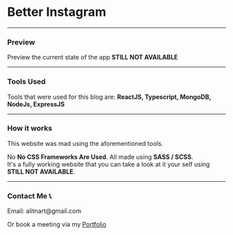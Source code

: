 <h1>Better Instagram</h1>
<hr>
<h3>Preview</h3>
Preview the current state of the app <strong><a>STILL NOT AVAILABLE</a></strong>
<hr>
<h3>Tools Used</h3> 
<p>Tools that were used for this blog are: <strong>ReactJS, Typescript, MongoDB, NodeJs, ExpressJS</strong></p>
<hr>
<h3>How it works</h3>
<p>This website was mad using the aforementioned tools. <br>
<p>No <strong>No CSS Frameworks Are Used</strong>. All made using <strong>SASS / SCSS</strong>.<br>
It's a fully working website that you can take a look at it your self using <a><strong>STILL NOT AVAILABLE</strong></a>.</p>
<hr>
<h3>Contact Me 📞</h3>
<p>Email: alitnart@gmail.com</p>
<p>Or book a meeting via my <a href="https://nartaliti.me"> Portfolio</a></p>
